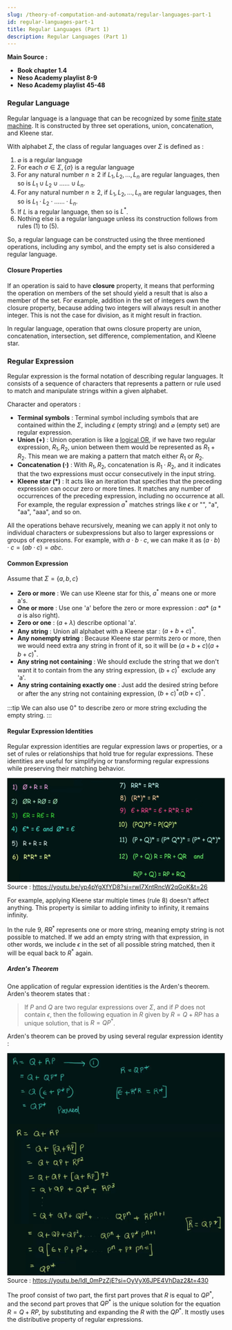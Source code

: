 ```yaml
---
slug: /theory-of-computation-and-automata/regular-languages-part-1
id: regular-languages-part-1
title: Regular Languages (Part 1)
description: Regular Languages (Part 1)
---
```


**Main Source :**

- **Book chapter 1.4**
- **Neso Academy playlist 8-9**
- **Neso Academy playlist 45-48**

### Regular Language

Regular language is a language that can be recognized by some [finite state machine](/theory-of-computation-and-automata/finite-automata). It is constructed by three set operations, union, concatenation, and Kleene star.

With alphabet $\Sigma$, the class of regular languages over $\Sigma$ is defined as :

1. $\varnothing$ is a regular language
2. For each $\sigma \in \Sigma, \{\sigma\}$ is a regular language
3. For any natural number $n \ge 2$ if $L_1, L_2, ..., L_n$ are regular languages, then so is $L_1 \cup L_2 \cup ... ... \cup L_n$.
4. For any natural number $n \ge 2$, if $L_1, L_2, ..., L_n$ are regular languages, then so is $L_1 \cdot L_2 \cdot ... ... \cdot L_n$.
5. If $L$ is a regular language, then so is $L^*$.
6. Nothing else is a regular language unless its construction follows from rules (1) to (5).

So, a regular language can be constructed using the three mentioned operations, including any symbol, and the empty set is also considered a regular language.

#### Closure Properties

If an operation is said to have **closure** property, it means that performing the operation on members of the set should yield a result that is also a member of the set. For example, addition in the set of integers own the closure property, because adding two integers will always result in another integer. This is not the case for division, as it might result in fraction.

In regular language, operation that owns closure property are union, concatenation, intersection, set difference, complementation, and Kleene star.

### Regular Expression

Regular expression is the formal notation of describing regular languages. It consists of a sequence of characters that represents a pattern or rule used to match and manipulate strings within a given alphabet.

Character and operators :

- **Terminal symbols** : Terminal symbol including symbols that are contained within the $\Sigma$, including $\epsilon$ (empty string) and $\varnothing$ (empty set) are regular expression.
- **Union ($+$)** : Union operation is like a [logical OR](/computer-and-programming-fundamentals/bitwise-operation#or), if we have two regular expression, $R_1, R_2$, union between them would be represented as $R_1 + R_2$. This mean we are making a pattern that match either $R_1$ or $R_2$.
- **Concatenation ($\cdot$)** : With $R_1, R_2$, concatenation is $R_1 \cdot R_2$, and it indicates that the two expressions must occur consecutively in the input string.
- **Kleene star ($*$)** : It acts like an iteration that specifies that the preceding expression can occur zero or more times. It matches any number of occurrences of the preceding expression, including no occurrence at all. For example, the regular expression $a^*$ matches strings like $\epsilon$ or "", "a", "aa", "aaa", and so on.

All the operations behave recursively, meaning we can apply it not only to individual characters or subexpressions but also to larger expressions or groups of expressions. For example, with $a \cdot b \cdot c$, we can make it as $(a \cdot b) \cdot c = (ab \cdot c) = abc$.

#### Common Expression

Assume that $\Sigma = \{a, b, c\}$

- **Zero or more** : We can use Kleene star for this, $a^*$ means one or more a's.
- **One or more** : Use one 'a' before the zero or more expression : $aa*$ ($a*a$ is also right).
- **Zero or one** : $(a + \lambda)$ describe optional 'a'.
- **Any string** : Union all alphabet with a Kleene star : $(a + b + c)^*$.
- **Any nonempty string** : Because Kleene star permits zero or more, then we would need extra any string in front of it, so it will be $(a + b + c)(a + b + c)^*$.
- **Any string not containing** : We should exclude the string that we don't want it to contain from the any string expression, $(b + c)^*$ exclude any 'a'.
- **Any string containing exactly one** : Just add the desired string before or after the any string not containing expression, $(b + c)^* a(b + c)^*$.

:::tip
We can also use $0^+$ to describe zero or more string excluding the empty string.
:::

#### Regular Expression Identities

Regular expression identities are regular expression laws or properties, or a set of rules or relationships that hold true for regular expressions. These identities are useful for simplifying or transforming regular expressions while preserving their matching behavior.

![Regular expression identities](./regular-expression-identities.png)  
Source : https://youtu.be/yp4pYgXfYD8?si=rwI7XntRncW2qGoK&t=26

For example, applying Kleene star multiple times (rule 8) doesn't affect anything. This property is similar to adding infinity to infinity, it remains infinity.

In the rule 9, $RR^*$ represents one or more string, meaning empty string is not possible to matched. If we add an empty string with that expression, in other words, we include $\epsilon$ in the set of all possible string matched, then it will be equal back to $R^*$ again.

##### Arden's Theorem

One application of regular expression identities is the Arden's theorem. Arden's theorem states that :

> If $P$ and $Q$ are two regular expressions over $\Sigma$, and if $P$ does not contain $\epsilon$, then the following equation in $R$ given by $R = Q + RP$ has a unique solution, that is $R = QP^*$.

Arden's theorem can be proved by using several regular expression identity :

![Arden's theorem proof](./arden-theorem.png)  
Source : https://youtu.be/Idl_0mPzZjE?si=OyVyX6JPE4VhDaz2&t=430

The proof consist of two part, the first part proves that $R$ is equal to $QP^*$, and the second part proves that $QP^*$ is the unique solution for the equation $R = Q + RP$, by substituting and expanding the $R$ with the $QP^*$. It mostly uses the distributive property of regular expressions.
